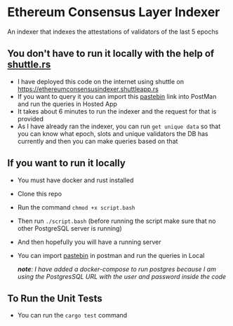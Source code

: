 # Ethereum Consensus Layer Indexer

An indexer that indexes the attestations of validators of the last 5 epochs

## You don't have to run it locally with the help of [shuttle.rs](https://www.shuttle.rs/)

* I have deployed this code on the internet using shuttle on <https://ethereumconsensusindexer.shuttleapp.rs>
* If you want to query it you can import this [pastebin](https://pastebin.com/b5p6EjrD) link into PostMan and run the queries in Hosted App
* It takes about 6 minutes to run the indexer and the request for that is provided
* As I have already ran the indexer, you can run `get unique data` so that you can know what epoch, slots and unique validators the DB has currently and then you can make queries based on that

## If you want to run it locally

* You must have docker and rust installed
* Clone this repo
* Run the command `chmod +x script.bash`
* Then run `./script.bash` (before running the script make sure that no other PostgreSQL server is running)
* And then hopefully you will have a running server
* You can import [pastebin](https://pastebin.com/b5p6EjrD) in postman and run the queries in Local

  *__note__: I have added a docker-compose to run postgres because I am using the PostgresSQL URL with the user and password inside the code*

## To Run the Unit Tests

* You can run the `cargo test` command
